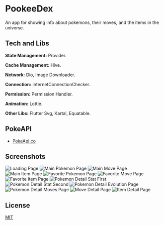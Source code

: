 # PookeeDex

An app for showing info about pokemons, their moves, and the items in the universe.

## Tech and Libs

**State Management:** Provider.

**Cache Management:** Hive.

**Network:** Dio, Image Downloader.

**Connection:** InternetConnectionChecker.

**Permission:** Permission Handler.

**Animation:** Lottie.

**Other Libs:** Flutter Svg, Kartal, Equatable.

## PokeAPI

- [PokeApi.co](https://pokeapi.co/)

## Screenshots

![Loading Page](https://github.com/Prometheum01/pookeedex/blob/master/screenshots/loading.png)
![Main Pokemon Page](https://github.com/Prometheum01/pookeedex/blob/master/screenshots/main_page_pokemon.png)
![Main Move Page](https://github.com/Prometheum01/pookeedex/blob/master/screenshots/main_page_moves.png)
![Main Item Page](https://github.com/Prometheum01/pookeedex/blob/master/screenshots/main_page_items.png)
![Favorite Pokemon Page](https://github.com/Prometheum01/pookeedex/blob/master/screenshots/favorite_pokemon.png)
![Favorite Move Page](https://github.com/Prometheum01/pookeedex/blob/master/screenshots/favorite_moves.png)
![Favorite Item Page](https://github.com/Prometheum01/pookeedex/blob/master/screenshots/favorite_items.png)
![Pokemon Detail Stat First](https://github.com/Prometheum01/pookeedex/blob/master/screenshots/pokemon_detail_stat_first.png)
![Pokemon Detail Stat Second](https://github.com/Prometheum01/pookeedex/blob/master/screenshots/pokemon_detail_stat_second.png)
![Pokemon Detail Evolution Page](https://github.com/Prometheum01/pookeedex/blob/master/screenshots/pokemon_detail_evolution.png)
![Pokemon Detail Moves Page](https://github.com/Prometheum01/pookeedex/blob/master/screenshots/pokemon_detail_moves.png)
![Move Detail Page](https://github.com/Prometheum01/pookeedex/blob/master/screenshots/move_detail.png)
![Item Detail Page](https://github.com/Prometheum01/pookeedex/blob/master/screenshots/item_detail.png)

## License
[MIT](https://choosealicense.com/licenses/mit/)

